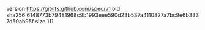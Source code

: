 version https://git-lfs.github.com/spec/v1
oid sha256:6148773b79481968c9b1993eee590d23b537a4110827a7bc9e6b3337d50ab95f
size 111
